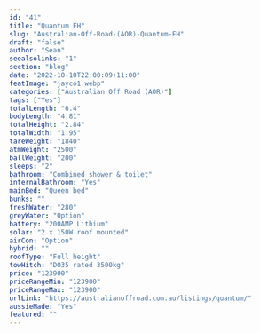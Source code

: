 ```yaml
---
id: "41"
title: "Quantum FH"
slug: "Australian-Off-Road-(AOR)-Quantum-FH"
draft: "false"
author: "Sean"
seealsolinks: "1"
section: "blog"
date: "2022-10-10T22:00:09+11:00"
featImage: "jayco1.webp"
categories: ["Australian Off Road (AOR)"]
tags: ["Yes"]
totalLength: "6.4"
bodyLength: "4.81"
totalHeight: "2.84"
totalWidth: "1.95"
tareWeight: "1840"
atmWeight: "2500"
ballWeight: "200"
sleeps: "2"
bathroom: "Combined shower & toilet"
internalBathroom: "Yes"
mainBed: "Queen bed"
bunks: ""
freshWater: "280"
greyWater: "Option"
battery: "200AMP Lithium"
solar: "2 x 150W roof mounted"
airCon: "Option"
hybrid: ""
roofType: "Full height"
towHitch: "DO35 rated 3500kg"
price: "123900"
priceRangeMin: "123900"
priceRangeMax: "123900"
urlLink: "https://australianoffroad.com.au/listings/quantum/"
aussieMade: "Yes"
featured: ""
---
```

